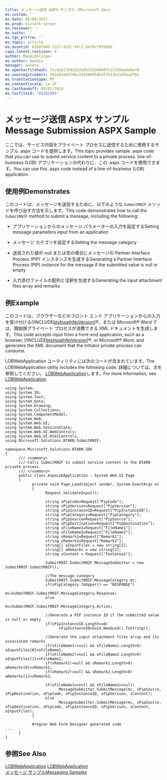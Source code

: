 ```yaml
---
title: メッセージ送信 ASPX サンプル |Microsoft Docs
ms.custom: ''
ms.date: 06/08/2017
ms.prod: biztalk-server
ms.reviewer: ''
ms.suite: ''
ms.tgt_pltfrm: ''
ms.topic: article
ms.assetid: 8358f849-231f-432c-9fc2-6efdcf95580d
caps.latest.revision: 4
author: MandiOhlinger
ms.author: mandia
manager: anneta
ms.openlocfilehash: f1c9a527b932e2ed532d20840f522328da9d4e78
ms.sourcegitcommit: 381e83d43796a345488d54b3f7413e11d56ad7be
ms.translationtype: MT
ms.contentlocale: ja-JP
ms.lasthandoff: 05/07/2019
ms.locfileid: "65282995"
---
```

# <a name="message-submission-aspx-sample"></a><span data-ttu-id="0c800-102">メッセージ送信 ASPX サンプル</span><span class="sxs-lookup"><span data-stu-id="0c800-102">Message Submission ASPX Sample</span></span>
<span data-ttu-id="0c800-103">ここでは、サービス内容をプライベート プロセスに送信するために使用するサンプル .aspx コードを提供します。</span><span class="sxs-lookup"><span data-stu-id="0c800-103">This topic provides sample .aspx code that you can use to submit service content to a private process.</span></span> <span data-ttu-id="0c800-104">line-of-business (LOB) アプリケーションの代わりに、この .aspx コードを使用できます。</span><span class="sxs-lookup"><span data-stu-id="0c800-104">You can use this .aspx code instead of a line-of-business (LOB) application.</span></span>  
  
## <a name="demonstrates"></a><span data-ttu-id="0c800-105">使用例</span><span class="sxs-lookup"><span data-stu-id="0c800-105">Demonstrates</span></span>  
 <span data-ttu-id="0c800-106">このコードは、メッセージを送信するために、以下のような `SubmitRNIF` メソッドを呼び出す方法を示します。</span><span class="sxs-lookup"><span data-stu-id="0c800-106">This code demonstrates how to call the `SubmitRNIF` method to submit a message, including the following:</span></span>  
  
-   <span data-ttu-id="0c800-107">アプリケーションからのメッセージ パラメーターの入力を設定する</span><span class="sxs-lookup"><span data-stu-id="0c800-107">Setting message parameters input from an application</span></span>  
  
-   <span data-ttu-id="0c800-108">メッセージ カテゴリを設定する</span><span class="sxs-lookup"><span data-stu-id="0c800-108">Setting the message category</span></span>  
  
-   <span data-ttu-id="0c800-109">送信された値が null または空の場合にメッセージの Partner Interface Process (PIP) インスタンスを生成する</span><span class="sxs-lookup"><span data-stu-id="0c800-109">Generating a Partner Interface Process (PIP) instance for the message if the submitted value is null or empty</span></span>  
  
-   <span data-ttu-id="0c800-110">入力添付ファイルの配列と注釈を生成する</span><span class="sxs-lookup"><span data-stu-id="0c800-110">Generating the input attachment files array and remarks</span></span>  
  
## <a name="example"></a><span data-ttu-id="0c800-111">例</span><span class="sxs-lookup"><span data-stu-id="0c800-111">Example</span></span>  
 <span data-ttu-id="0c800-112">このコードは、ブラウザーなどのフロント エンド アプリケーションからの入力を受け付ける[!INCLUDE[btsInpathNoVersion](../../includes/btsinpathnoversion-md.md)]®、または Microsoft® Word では、開始側プライベート プロセスが消費できる XML ドキュメントを生成します。</span><span class="sxs-lookup"><span data-stu-id="0c800-112">This code accepts input from a front-end application, such as a browser, [!INCLUDE[btsInpathNoVersion](../../includes/btsinpathnoversion-md.md)]®, or Microsoft® Word, and generates the XML document that the initiator private process can consume.</span></span>  
  
 <span data-ttu-id="0c800-113">LOBWebApplication ユーティリティには次のコードが含まれています。</span><span class="sxs-lookup"><span data-stu-id="0c800-113">The LOBWebApplication utility includes the following code.</span></span> <span data-ttu-id="0c800-114">詳細については、次を参照してください。 [LOBWebApplication](../../adapters-and-accelerators/accelerator-rosettanet/lobwebapplication.md)します。</span><span class="sxs-lookup"><span data-stu-id="0c800-114">For more information, see [LOBWebApplication](../../adapters-and-accelerators/accelerator-rosettanet/lobwebapplication.md).</span></span>  
  
```  
using System;  
using System.IO;  
using System.Text;  
using System.Data;  
using System.Drawing;  
using System.Collections;  
using System.ComponentModel;  
using System.Web;  
using System.Web.UI;  
using System.Web.SessionState;  
using System.Web.UI.WebControls;  
using System.Web.UI.HtmlControls;  
using Microsoft.Solutions.BTARN.SubmitRNIF;  
  
namespace Microsoft.Solutions.BTARN.SDK  
{  
      /// <summary>  
      /// Calls SubmitRNIF to submit service content to the BTARN private process.  
      /// </summary>  
      public class AspxLobApplication : System.Web.UI.Page  
      {  
            private void Page_Load(object sender, System.EventArgs e)  
            {  
                  Request.ValidateInput();  
  
                  string sPipCode=Request["PipCode"];  
                  string sPipVersion=Request["PipVersion"];  
                  string sPipInstanceID=Request["PipInstanceID"];  
                  string sPipCategory=Request["PipCategory"];  
                  string sPipSource=Request["PipSource"];  
                  string sPipDestination=Request["PipDestination"];  
                  string sFileName1=Request["FileName1"];  
                  string sFileName2=Request["FileName2"];  
                  string sRemark1=Request["Remark1"];  
                  string sRemark2=Request["Remark2"];  
                  string[] aInputFiles = new string[2];  
                  string[] aRemarks = new string[2];  
                  string sContent = Request["Textarea1"];  
  
                  SubmitRNIF.SubmitRNIF MessageSubmitter = new SubmitRNIF.SubmitRNIF();  
  
                  //The message category  
                  SubmitRNIF.SubmitRNIF.MessageCategory mc;  
                  if(sPipCategory.ToUpper() == "RESPONSE")   
                        mc=SubmitRNIF.SubmitRNIF.MessageCategory.Response;  
                  else  
                        mc=SubmitRNIF.SubmitRNIF.MessageCategory.Action;  
  
                  //Generate a PIP instance ID if the submitted value is null or empty  
                  if(sPipInstanceID.Length==0)  
                        sPipInstanceID=Guid.NewGuid().ToString();  
  
                  //Generate the input attachment files array and its associated remarks  
                  if(sFileName1!=null && sFileName1.Length>0) aInputFiles[0]=sFileName1;  
                  if(sFileName2!=null && sFileName2.Length>0) aInputFiles[1]=sFileName1;  
                  if(sRemark1!=null && sRemark1.Length>0) aRemarks[0]=sRemark1;  
                  if(sRemark2!=null && sRemark2.Length>0) aRemarks[1]=sRemark2;  
  
                  if(sFileName1==null && sFileName2==null)  
                        MessageSubmitter.SubmitMessage(mc, sPipSource, sPipDestination, sPipCode, sPipInstanceID, sPipVersion, sContent);  
                  else  
                        MessageSubmitter.SubmitMessage(mc, sPipSource, sPipDestination, sPipCode, sPipInstanceID, sPipVersion, sContent, aInputFiles);  
            }  
  
            #region Web Form Designer generated code  
...  
      }  
}  
```  
  
## <a name="see-also"></a><span data-ttu-id="0c800-115">参照</span><span class="sxs-lookup"><span data-stu-id="0c800-115">See Also</span></span>  
 <span data-ttu-id="0c800-116">[LOBWebApplication](../../adapters-and-accelerators/accelerator-rosettanet/lobwebapplication.md) </span><span class="sxs-lookup"><span data-stu-id="0c800-116">[LOBWebApplication](../../adapters-and-accelerators/accelerator-rosettanet/lobwebapplication.md) </span></span>  
 [<span data-ttu-id="0c800-117">メッセージ サンプル</span><span class="sxs-lookup"><span data-stu-id="0c800-117">Messaging Samples</span></span>](../../adapters-and-accelerators/accelerator-rosettanet/messaging-samples.md)